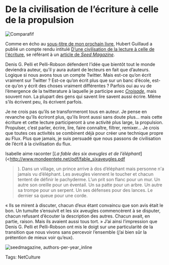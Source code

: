 # De la civilisation de l’écriture à celle de la propulsion



![Comparafif](http://blog.tcrouzet.comhttps://tcrouzet.com/images_tc/2009/10/verbes.png)

Comme en écho au [sous-titre de mon prochain livre](http://blog.tcrouzet.com/2009/10/25/de-la-civilisation-de-l%E2%80%99ecrit-a-la-civilisation-du-flux/), Hubert Guillaud a publié un compte rendu intitulé [D’une civilisation de la lecture à celle de l'écriture](http://lafeuille.homo-numericus.net/2009/10/dune-civilisation-de-la-lecture-a-celle-de-lecriture.html), se référant à un [article de *Seed Magazine*](http://seedmagazine.com/content/article/a_writing_revolution/).<span id="more-11613"></span>

Denis G. Pelli et Pelli-Robson défendent l’idée que bientôt tout le monde deviendra auteur, qu’il y aura autant de lecteurs en fait que d’auteurs. Logique si nous avons tous un compte Twitter. Mais est-ce qu’on écrit vraiment sur Twitter ? Est-ce qu’on écrit plus que sur un banc d’école, est-ce qu’on y écrit des choses vraiment différentes ? Parfois oui au vu de l’émergence de la twitterature à laquelle je participe avec [*Croisade*](http://twiller.tcrouzet.com/), mais souvent non. La plupart des gens qui savent lire savent aussi écrire. Même s’ils écrivent peu, ils écrivent parfois.

Je ne crois pas qu’ils se transformeront tous en auteur. Je pense en revanche qu’ils écriront plus, qu'ils liront aussi sans doute plus… mais cette écriture et cette lecture participeront à une activité plus large, la propulsion. Propulser, c’est parler, écrire, lire, faire connaître, filtrer, remixer… Je crois que toutes ces activités se combinent déjà pour créer une technique propre au Flux. Plus que jamais, je suis persuadé que nous passons de civilisation de l’écrit à la civilisation du flux.

Isabelle aime raconter [*La fable des six aveugles et de l’éléphant*](<http://www.mondeentete.net/pdf/fable_sixaveugles.pdf

>). Dans un village, un prince arrive à dos d’éléphant mais personne n'a jamais vu d’éléphant. Les aveugles viennent le toucher et chacun tentent de définir le pachyderme. L’un prit son flanc pour un mur. Un autre son oreille pour un éventail. Un sa patte pour un arbre. Un autre sa trompe pour un serpent. Un ses défenses pour des lances. Le dernier sa queue pour une corde.

« Ils se mirent à discuter, chacun d’eux étant convaincu que son avis était le bon. Un tumulte s’ensuivit et les six aveugles commencèrent à se disputer, chacun refusant d’écouter la description des autres. Chacun avait, en partie, raison. Mais ils avaient aussi tous tort. » J’ai ainsi l’impression que Denis G. Pelli et Pelli-Robson ont mis le doigt sur une particularité de la transition que nous vivons sans percevoir l’ensemble (j’ai bien sûr la prétention de mieux voir qu’eux).

![seedmagazine, authors-per-year_inline](http://blog.tcrouzet.comhttps://tcrouzet.com/images_tc/2009/10/authors-per-year_inline_640x2621-450x184.jpg)

Tags: NetCulture